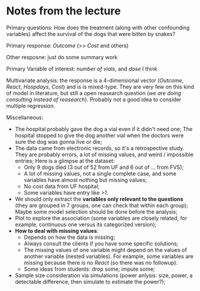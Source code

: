 # Notes from the lecture
Primary questions: How does the treatment (along with other confounding variables) affect the survival of the dogs that were bitten by snakes?

Primary response: *Outcome* (>> *Cost* and others)

Other resposne: just do some summary work

Primary Variable of interest: *number of vials*, and *dose* I think

Multivariate analysis: the response is a 4-dimensional vector (*Outcome*, *React*, *Hospdays*, *Cost*) and is is mixed-type. They are very few on this kind of model in literature, but still a open reasearch question (*we are doing consulting instead of reasearch*). Probably not a good idea to consider multiple regression.

Miscellaneous:
* The hospital probably gave the dog a vial even if it didn't need one; The hospital stopped to give the dog another vial when the doctors were sure the dog was gonna live or die;
* The data came from electronic records, so it's a retrospective study. They are probably errors, a lot of missing values, and weird / impossible entries; Here is a glimpse at the dataset:
  * Only 9 dogs died (3 out of 52 from UF and 6 out of ... from FVS);
  * A lot of missing values, not a single complete case, and some variables have almost nothing but missing values;
  * No cost data from UF hospital;
  * Some variables have entry like *>1*.
* We should only extract the **variables only relevant to the questions** (they are grouped in 7 groups, one can check that within each group); Maybe some model selection should be done before the analysis;
* Plot to explore the association (some variables are closely related, for example, continuous one versus its categorized version);
* **How to deal with missing values**:
  * Depends on how the data is missing;
  * Always consult the clients if you have some specific solutions;
  * The missing values of one variable might depend on the values of another variable (nested variables). For example, some variables are missing because there is no *React* (so there was no followup).
  * Some ideas from students: drop some; impute some;
* Sample size consideration via simulations (power anlysis: size, power, a detectable difference, then simulate to estimate the power?);

